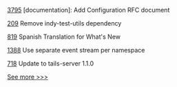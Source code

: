 
[3795](https://github.com/hyperledger/iroha/pull/3795) [documentation]: Add Configuration RFC document

[209](https://github.com/hyperledger/indy-vdr/pull/209) Remove indy-test-utils dependency

[819](https://github.com/hyperledger/fabric-docs-i18n/pull/819) Spanish Translation for What's New

[1388](https://github.com/hyperledger/firefly/pull/1388) Use separate event stream per namespace

[718](https://github.com/hyperledger/aries-agent-test-harness/pull/718) Update to tails-server 1.1.0


[See more >>>](https://start-here.hyperledger.org/pull-requests)
